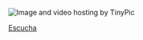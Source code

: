 <img src="http://i62.tinypic.com/1z1b7gy.png" border="0" alt="Image and video hosting by TinyPic"></a>

[Escucha](http://picosong.com/eTMc)

